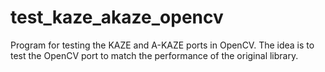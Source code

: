 test_kaze_akaze_opencv
======================

Program for testing the KAZE and A-KAZE ports in OpenCV. The idea is to test the OpenCV port to match the performance of the original library.
